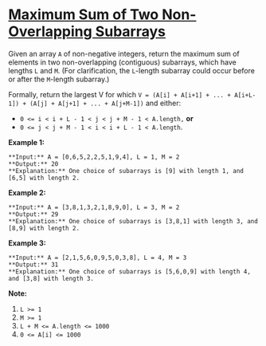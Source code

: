 # [Maximum Sum of Two Non-Overlapping Subarrays](https://leetcode.com/problems/maximum-sum-of-two-non-overlapping-subarrays/)

Given an array `A` of non-negative integers, return the maximum sum of elements in two non-overlapping (contiguous) subarrays, which have lengths `L` and `M`. (For clarification, the `L`-length subarray could occur before or after the `M`-length subarray.)

Formally, return the largest V for which `V = (A[i] + A[i+1] + ... + A[i+L-1]) + (A[j] + A[j+1] + ... + A[j+M-1])` and either:

- `0 <= i < i + L - 1 < j < j + M - 1 < A.length,` **or**
- `0 <= j < j + M - 1 < i < i + L - 1 < A.length`.

**Example 1:**

```
**Input:** A = [0,6,5,2,2,5,1,9,4], L = 1, M = 2
**Output:** 20
**Explanation:** One choice of subarrays is [9] with length 1, and [6,5] with length 2.
```

**Example 2:**

```
**Input:** A = [3,8,1,3,2,1,8,9,0], L = 3, M = 2
**Output:** 29
**Explanation:** One choice of subarrays is [3,8,1] with length 3, and [8,9] with length 2.
```

**Example 3:**

```
**Input:** A = [2,1,5,6,0,9,5,0,3,8], L = 4, M = 3
**Output:** 31
**Explanation:** One choice of subarrays is [5,6,0,9] with length 4, and [3,8] with length 3.
```

**Note:**

1. `L >= 1`
2. `M >= 1`
3. `L + M <= A.length <= 1000`
4. `0 <= A[i] <= 1000`
